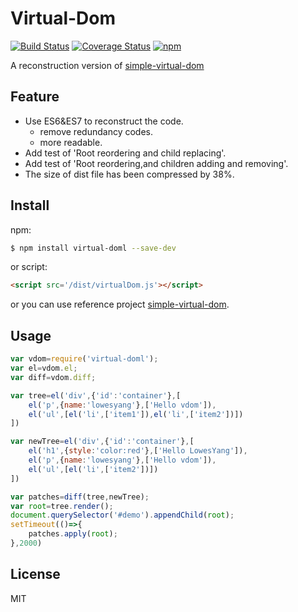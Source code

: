 # Virtual-Dom
[![Build Status](https://travis-ci.org/yyh1102/virtual-dom.svg?branch=master)](https://travis-ci.org/yyh1102/virtual-dom)
[![Coverage Status](https://coveralls.io/repos/github/yyh1102/Virtual-Dom/badge.svg?branch=master)](https://coveralls.io/github/yyh1102/Virtual-Dom?branch=master)
[![npm](https://img.shields.io/npm/l/express.svg)](https://opensource.org/licenses/mit-license.php)

A reconstruction version of [simple-virtual-dom](https://github.com/livoras/simple-virtual-dom)

## Feature
- Use ES6&ES7 to reconstruct the code.
    - remove redundancy codes.
    - more readable.
- Add test of 'Root reordering and child replacing'.
- Add test of 'Root reordering,and children adding and removing'.
- The size of dist file has been compressed by 38%.

## Install
npm:
```bash
$ npm install virtual-doml --save-dev
```
or script:
```html
<script src='/dist/virtualDom.js'></script>
```
or you can use reference project [simple-virtual-dom](https://github.com/livoras/simple-virtual-dom).

## Usage
```javascript
var vdom=require('virtual-doml');
var el=vdom.el;
var diff=vdom.diff;

var tree=el('div',{'id':'container'},[
    el('p',{name:'lowesyang'},['Hello vdom']),
    el('ul',[el('li',['item1']),el('li',['item2'])])
])

var newTree=el('div',{'id':'container'},[
    el('h1',{style:'color:red'},['Hello LowesYang']),
    el('p',{name:'lowesyang'},['Hello vdom']),
    el('ul',[el('li',['item2'])])
])

var patches=diff(tree,newTree);
var root=tree.render();
document.querySelector('#demo').appendChild(root);
setTimeout(()=>{
    patches.apply(root);
},2000)
```

## License
MIT

